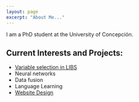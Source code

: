 ```yaml
---
layout: page
excerpt: "About Me..."
---
```


I am a PhD student at the University of Concepción.

## Current Interests and Projects:

- [Variable selection in LIBS](https://dannylc.github.io/project/LIBS)
- Neural networks
- Data fusion
- Language Learning
- [Website Design](https://the11online.com)
